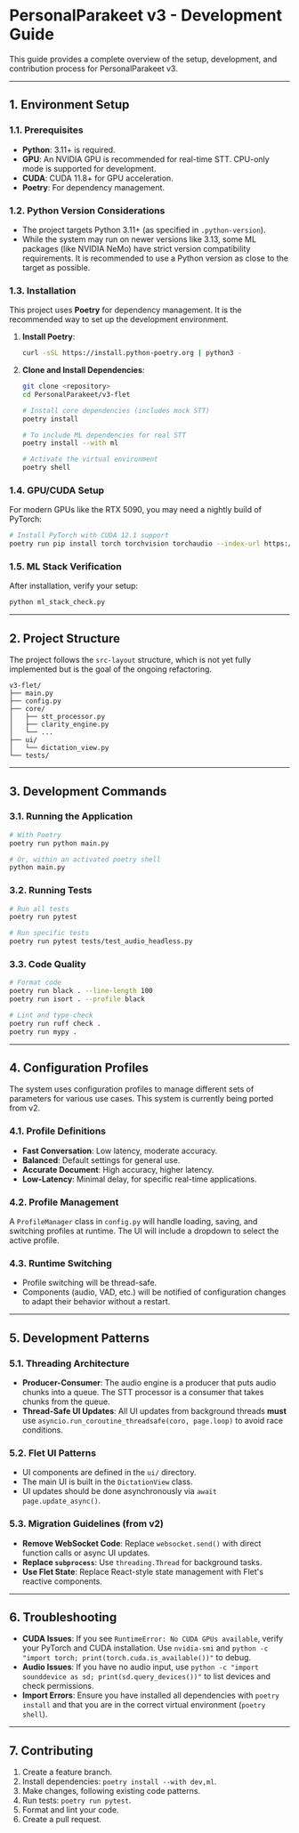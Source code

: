 # PersonalParakeet v3 - Development Guide

This guide provides a complete overview of the setup, development, and contribution process for PersonalParakeet v3.

---

## 1. Environment Setup

### 1.1. Prerequisites

-   **Python**: 3.11+ is required.
-   **GPU**: An NVIDIA GPU is recommended for real-time STT. CPU-only mode is supported for development.
-   **CUDA**: CUDA 11.8+ for GPU acceleration.
-   **Poetry**: For dependency management.

### 1.2. Python Version Considerations

-   The project targets Python 3.11+ (as specified in `.python-version`).
-   While the system may run on newer versions like 3.13, some ML packages (like NVIDIA NeMo) have strict version compatibility requirements. It is recommended to use a Python version as close to the target as possible.

### 1.3. Installation

This project uses **Poetry** for dependency management. It is the recommended way to set up the development environment.

1.  **Install Poetry**:

    ```bash
    curl -sSL https://install.python-poetry.org | python3 -
    ```

2.  **Clone and Install Dependencies**:

    ```bash
    git clone <repository>
    cd PersonalParakeet/v3-flet

    # Install core dependencies (includes mock STT)
    poetry install

    # To include ML dependencies for real STT
    poetry install --with ml

    # Activate the virtual environment
    poetry shell
    ```

### 1.4. GPU/CUDA Setup

For modern GPUs like the RTX 5090, you may need a nightly build of PyTorch:

```bash
# Install PyTorch with CUDA 12.1 support
poetry run pip install torch torchvision torchaudio --index-url https://download.pytorch.org/whl/cu121
```

### 1.5. ML Stack Verification

After installation, verify your setup:

```bash
python ml_stack_check.py
```

---

## 2. Project Structure

The project follows the `src-layout` structure, which is not yet fully implemented but is the goal of the ongoing refactoring.

```
v3-flet/
├── main.py
├── config.py
├── core/
│   ├── stt_processor.py
│   ├── clarity_engine.py
│   └── ...
├── ui/
│   └── dictation_view.py
└── tests/
```

---

## 3. Development Commands

### 3.1. Running the Application

```bash
# With Poetry
poetry run python main.py

# Or, within an activated poetry shell
python main.py
```

### 3.2. Running Tests

```bash
# Run all tests
poetry run pytest

# Run specific tests
poetry run pytest tests/test_audio_headless.py
```

### 3.3. Code Quality

```bash
# Format code
poetry run black . --line-length 100
poetry run isort . --profile black

# Lint and type-check
poetry run ruff check .
poetry run mypy .
```

---

## 4. Configuration Profiles

The system uses configuration profiles to manage different sets of parameters for various use cases. This system is currently being ported from v2.

### 4.1. Profile Definitions

-   **Fast Conversation**: Low latency, moderate accuracy.
-   **Balanced**: Default settings for general use.
-   **Accurate Document**: High accuracy, higher latency.
-   **Low-Latency**: Minimal delay, for specific real-time applications.

### 4.2. Profile Management

A `ProfileManager` class in `config.py` will handle loading, saving, and switching profiles at runtime. The UI will include a dropdown to select the active profile.

### 4.3. Runtime Switching

-   Profile switching will be thread-safe.
-   Components (audio, VAD, etc.) will be notified of configuration changes to adapt their behavior without a restart.

---

## 5. Development Patterns

### 5.1. Threading Architecture

-   **Producer-Consumer**: The audio engine is a producer that puts audio chunks into a queue. The STT processor is a consumer that takes chunks from the queue.
-   **Thread-Safe UI Updates**: All UI updates from background threads **must** use `asyncio.run_coroutine_threadsafe(coro, page.loop)` to avoid race conditions.

### 5.2. Flet UI Patterns

-   UI components are defined in the `ui/` directory.
-   The main UI is built in the `DictationView` class.
-   UI updates should be done asynchronously via `await page.update_async()`.

### 5.3. Migration Guidelines (from v2)

-   **Remove WebSocket Code**: Replace `websocket.send()` with direct function calls or async UI updates.
-   **Replace `subprocess`**: Use `threading.Thread` for background tasks.
-   **Use Flet State**: Replace React-style state management with Flet's reactive components.

---

## 6. Troubleshooting

-   **CUDA Issues**: If you see `RuntimeError: No CUDA GPUs available`, verify your PyTorch and CUDA installation. Use `nvidia-smi` and `python -c "import torch; print(torch.cuda.is_available())"` to debug.
-   **Audio Issues**: If you have no audio input, use `python -c "import sounddevice as sd; print(sd.query_devices())"` to list devices and check permissions.
-   **Import Errors**: Ensure you have installed all dependencies with `poetry install` and that you are in the correct virtual environment (`poetry shell`).

---

## 7. Contributing

1.  Create a feature branch.
2.  Install dependencies: `poetry install --with dev,ml`.
3.  Make changes, following existing code patterns.
4.  Run tests: `poetry run pytest`.
5.  Format and lint your code.
6.  Create a pull request.
